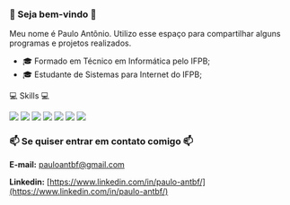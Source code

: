 ### 🤙 Seja bem-vindo 👋

Meu nome é Paulo Antônio. Utilizo esse espaço para compartilhar alguns programas e projetos realizados.

- 🎓 Formado em Técnico em Informática pelo IFPB;
- 🎓 Estudante de Sistemas para Internet do IFPB;

💻 Skills 💻

![](https://img.shields.io/badge/HTML5-E34F26?style=for-the-badge&logo=html5&logoColor=white)
![](https://img.shields.io/badge/CSS3-1572B6?style=for-the-badge&logo=css3&logoColor=white)
![](https://img.shields.io/badge/react-%2320232a.svg?style=for-the-badge&logo=react&logoColor=%2361DAFB)
![](https://img.shields.io/badge/spring-%236DB33F.svg?style=for-the-badge&logo=spring&logoColor=white)
![](https://img.shields.io/badge/express.js-%23404d59.svg?style=for-the-badge&logo=express&logoColor=%2361DAFB)
![](https://img.shields.io/badge/MySQL-005C84?style=for-the-badge&logo=mysql&logoColor=white)
![](https://img.shields.io/badge/firebase-%23039BE5.svg?style=for-the-badge&logo=firebase)

  

### 📫 Se quiser entrar em contato comigo 📫

**E-mail:** pauloantbf@gmail.com

**Linkedin:** [https://www.linkedin.com/in/paulo-antbf/](https://www.linkedin.com/in/paulo-antbf/)

